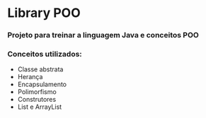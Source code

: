# Library POO

### Projeto para treinar a linguagem Java e conceitos POO

### Conceitos utilizados:
- Classe abstrata
- Herança
- Encapsulamento
- Polimorfismo
- Construtores
- List e ArrayList
